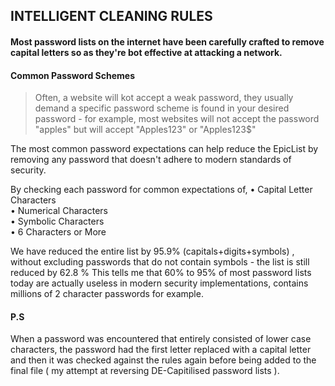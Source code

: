 ## INTELLIGENT CLEANING RULES
#### Most password lists on the internet have been carefully crafted to remove capital letters so as they're bot effective at attacking a network.    
    
#### Common Password Schemes     
> Often, a website will kot accept a weak password, they usually demand a specific password scheme is found in your desired password - for example, most websites will not accept the password "apples" but will accept "Apples123" or "Apples123$" 
    
The most common password expectations can help reduce the EpicList by removing any password that doesn't adhere to modern standards of security.  
    
By checking each password for common expectations of,
• Capital Letter Characters    
• Numerical Characters     
• Symbolic Characters   
• 6 Characters or More    
   
We have reduced the entire list by 95.9% (capitals+digits+symbols) , without excluding passwords that do not contain symbols - the list is still reduced by 62.8 %
This tells me that 60% to 95% of most password lists today are actually useless in modern security implementations, contains millions of 2 character passwords for example. 
 
#### P.S   
When a password was encountered that entirely consisted of lower case characters, the password had the first letter replaced with a capital letter and then it was checked against the rules again before being added to the final file ( my attempt at reversing DE-Capitilised password lists ).
